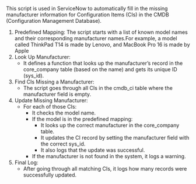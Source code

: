 This script is used in ServiceNow to automatically fill in the missing manufacturer information for Configuration Items (CIs) in the CMDB (Configuration Management Database).

1. Predefined Mapping:
The script starts with a list of known model names and their corresponding manufacturer names.For example, a model called ThinkPad T14 is made by Lenovo, and MacBook Pro 16 is made by Apple
2. Look Up Manufacturer:
    * It defines a function that looks up the manufacturer’s record in the core_company table (based on the name) and gets its unique ID (sys_id).
3.  Find CIs Missing a Manufacturer:
    * The script goes through all CIs in the cmdb_ci table where the manufacturer field is empty.
4.  Update Missing Manufacturer:
    * For each of those CIs:
        * It checks the model name.
        * If the model is in the predefined mapping:
            * It looks up the correct manufacturer in the core_company table.
            * It updates the CI record by setting the manufacturer field with the correct sys_id.
            * It also logs that the update was successful.
        * If the manufacturer is not found in the system, it logs a warning.
5.  Final Log:
    * After going through all matching CIs, it logs how many records were successfully updated.
